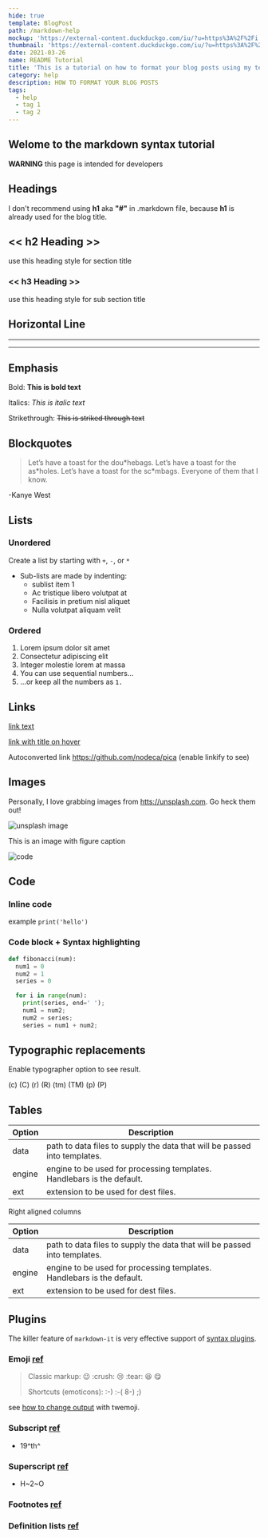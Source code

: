 ```yaml
---
hide: true
template: BlogPost
path: /markdown-help
mockup: 'https://external-content.duckduckgo.com/iu/?u=https%3A%2F%2Fi.kym-cdn.com%2Fphotos%2Fimages%2Foriginal%2F001%2F273%2F780%2Ff05.png&f=1&nofb=1'
thumbnail: 'https://external-content.duckduckgo.com/iu/?u=https%3A%2F%2Fi.kym-cdn.com%2Fphotos%2Fimages%2Foriginal%2F001%2F273%2F780%2Ff05.png&f=1&nofb=1'
date: 2021-03-26
name: README Tutorial
title: 'This is a tutorial on how to format your blog posts using my template'
category: help
description: HOW TO FORMAT YOUR BLOG POSTS
tags: 
  - help
  - tag 1
  - tag 2
---
```


## Welome to the markdown syntax tutorial

**WARNING** this page is intended for developers

## Headings

I don't recommend using **h1** aka **"#"** in .markdown file,
because **h1** is already used for the blog title.

## << h2 Heading >>

use this heading style for section title

### << h3 Heading >>

use this heading style for sub section title

## Horizontal Line

- - -
- - -

## Emphasis

Bold: **This is bold text**

Italics: *This is italic text*

Strikethrough: ~~This is striked through text~~

## Blockquotes

> Let’s have a toast for the dou\*hebags.
> Let’s have a toast for the as\*holes.
> Let’s have a toast for the sc\*mbags.
> Everyone of them that I know.

-Kanye West

## Lists

### Unordered

Create a list by starting with `+`, `-`, or `*`

* Sub-lists are made by indenting:  
  * sublist item 1
  * Ac tristique libero volutpat at
  * Facilisis in pretium nisl aliquet
  * Nulla volutpat aliquam velit

### Ordered

1. Lorem ipsum dolor sit amet
2. Consectetur adipiscing elit
3. Integer molestie lorem at massa
4. You can use sequential numbers...
5. ...or keep all the numbers as `1.`

## Links

[link text](http://dev.nodeca.com)

[link with title on hover](http://nodeca.github.io/pica/demo/ "title text!")

Autoconverted link https://github.com/nodeca/pica (enable linkify to see)

## Images

Personally, I love grabbing images from <htts://unsplash.com>. Go heck them out!

![unsplash image](https://images.unsplash.com/photo-1614829574910-e7e09ca1c8bc?ixid=MXwxMjA3fDB8MHxwaG90by1wYWdlfHx8fGVufDB8fHw%3D&ixlib=rb-1.2.1&auto=format&fit=crop&w=654&q=80 "unslash image")
<figcaption>This is an image with figure caption</figcaption>

![code](https://images.unsplash.com/photo-1498050108023-c5249f4df085?ixid=MXwxMjA3fDB8MHxwaG90by1wYWdlfHx8fGVufDB8fHw%3D&ixlib=rb-1.2.1&auto=format&fit=crop&w=1652&q=80 "unsplash image laptop")

## Code

### Inline code

example `print('hello')`

### Code block + Syntax highlighting

```py
def fibonacci(num):
  num1 = 0
  num2 = 1
  series = 0

  for i in range(num):
    print(series, end=' ');
    num1 = num2;
    num2 = series;
    series = num1 + num2;
```

## Typographic replacements

Enable typographer option to see result.

(c) (C) (r) (R) (tm) (TM) (p) (P)

## Tables

| Option | Description                                                               |
| ------ | ------------------------------------------------------------------------- |
| data   | path to data files to supply the data that will be passed into templates. |
| engine | engine to be used for processing templates. Handlebars is the default.    |
| ext    | extension to be used for dest files.                                      |

Right aligned columns

| Option | Description                                                               |
| ------ | ------------------------------------------------------------------------- |
| data   | path to data files to supply the data that will be passed into templates. |
| engine | engine to be used for processing templates. Handlebars is the default.    |
| ext    | extension to be used for dest files.                                      |

## Plugins

The killer feature of `markdown-it` is very effective support of [syntax plugins](https://www.npmjs.org/browse/keyword/markdown-it-plugin).

### Emoji [ref](https://github.com/markdown-it/markdown-it-emoji)

> Classic markup: :wink: :crush: :cry: :tear: :laughing: :yum:
>
> Shortcuts (emoticons): :-) :-( 8-) ;)

see [how to change output](https://github.com/markdown-it/markdown-it-emoji#change-output) with twemoji.

### Subscript [ref](https://github.com/markdown-it/markdown-it-sub)

* 19^th^

### Superscript [ref](https://github.com/markdown-it/markdown-it-sup)

* H\~2\~O

### Footnotes [ref](https://github.com/markdown-it/markdown-it-footnote)

### Definition lists [ref](https://github.com/markdown-it/markdown-it-deflist)
